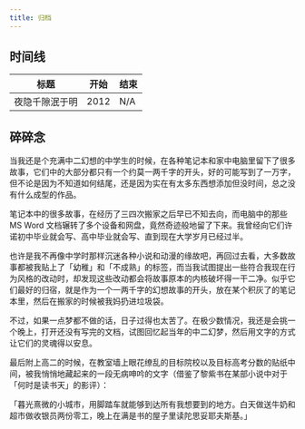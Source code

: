 ```yaml
---
title: 归档
---
```


## 时间线

| 标题           | 开始 | 结束 |
| -------------- | ---- | ---- |
| 夜隐千隙泯于明 | 2012 | N/A  |

## 碎碎念

当我还是个充满中二幻想的中学生的时候，在各种笔记本和家中电脑里留下了很多故事，它们中的大部分都只有一个约莫一两千字的开头，好的可能写到了一万字，但不论是因为不知道如何结尾，还是因为实在有太多东西想添加但没时间，总之没有什么成型的作品。

笔记本中的很多故事，在经历了三四次搬家之后早已不知去向，而电脑中的那些 MS Word 文档辗转了多个设备和网盘，竟然奇迹般地留了下来。我曾经向它们许诺初中毕业就会写、高中毕业就会写、直到现在大学岁月已经过半。

也许是我不再像中学时那样沉迷各种小说和动漫的缘故吧，再回过去看，大多数故事都被我贴上了「幼稚」和「不成熟」的标签，而当我试图提出一些符合我现在行为风格的改动时，却发现这些改动都会将故事原本的内核破坏得一干二净。似乎它们最好的归宿，就是作为一个一两千字的幻想故事的开头，放在某个积灰了的笔记本里，然后在搬家的时候被我妈扔进垃圾袋。

不过，如果一点梦都不做的话，日子过得也太苦了。在极少数情况，我还是会挑一个晚上，打开还没有写完的文档，试图回忆起当年的中二幻梦，然后用文字的方式让它们的灵魂得以安息。

最后附上高二的时候，在教室墙上眼花缭乱的目标院校以及目标高考分数的贴纸中间，被我悄悄地藏起来的一段无病呻吟的文字（借鉴了黎紫书在某部小说中对于「何时是读书天」的影评）：

「暮光熹微的小城市，用脚踏车就能够到达所有我想要到的地方。白天做送牛奶和超市做收银员两份零工，晚上在满是书的屋子里读陀思妥耶夫斯基。」
